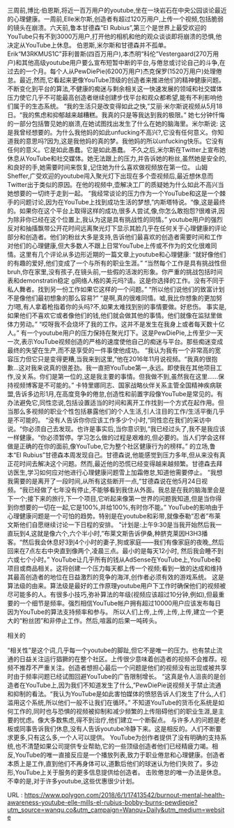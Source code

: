 三周前,博比·伯恩斯,将近一百万用户的youtube,坐在一块岩石在中央公园谈论最近的心理健康。一周前,Elle米尔斯,创造者有超过120万用户,上传一个视频,包括脆弱的镜头在崩溃。六天前,鲁本甘德森“El Rubius”,第三个是世界上最受欢迎的YouTube只有不到3000万用户,打开他的相机和他的观众谈谈即将崩溃的恐惧,他决定从YouTube上休息。 
 伯恩斯,米尔斯和甘德森并不孤单。Erik“M3RKMUS1C”菲利普斯(四百万用户),本杰明“科伦”Vestergaard(270万用户)和其他高级youtube用户要么宣布短暂中断的平台,与倦怠或讨论自己的斗争,在过去的一个月。每个人从PewDiePie(6200万用户)杰克保罗(1520万用户)处理倦怠。最近,然而,它看起来更像YouTube顶级的创造者来推进他们的精神健康问题。 
 不断变化到平台的算法,不健康的痴迷与剩余相关这一快速发展的领域和社交媒体压力使它几乎不可能最高创造者继续创建步伐平台和观众都希望,能有不利影响他们属于的生态系统。 
 “我的生活只是改变得如此之快,”艾丽·米尔斯说视频从5月18日。“我的焦虑和抑郁越来越糟糕。我真的只是等我达到我的极限。” 
 她七分钟忏悔的一部分包括瞥见她的崩溃,在她试图找出发生了什么在她的脑海里。米尔斯说: 
 这是我曾经想要的。为什么我他妈的如此unfucking不高兴?,它没有任何意义。你知道我的意思吗?因为,这是我他妈的真的梦。我他妈的所以unfucking快乐。它没有任何的意义。它是如此愚蠢。它是如此愚蠢。 
 不久之后,米尔斯在Twitter上宣布她休息从YouTube和社交媒体。她无法跟上的压力,并告诉她的粉丝,虽然她是安全的,和良好的手,她需要时间来恢复,记住她为什么喜欢做视频放在第一位。 
 山姆Sheffer,广受欢迎的youtube闯入聚光灯下出现在多个壶视频后,最近想休息而Twitter出于类似的原因。在他的视频中,壶解决工厂的质疑她为什么如此不高兴当她想要的一切终于走到一起。 
 “我经常谈论的压力作为一个YouTube和这是一个棘手的问题讨论,因为在YouTube上找到成功生活的梦想,”内斯塔特说。“像,这是最终的。如果你在这个平台上取得这样的成功,很多人尝试,像,你怎么敢抱怨?很难讲,因为除非你已经在这个位置上,我认为这是具有挑战性的同情。” 
 youtube用户的强烈反对和抽搐飘带公开花时间远离聚光灯下显示其脸几乎在任何关于心理健康的评论部分和创造者。他们的粉丝大多是支持,告诉他们最喜欢的创造者需要时间和工作对他们的心理健康,但大多数人不跟上日常YouTube上传或不作为的文化很难同情。这里有几个评论从多边形近期的一篇文章上youtube和心理健康: 
 “就好像他们的有趣的爱好,他们变成了一个与所有的职业生涯。” 
 “当然每个工作是具有挑战性但bruh,你在家里,没有孩子,在镜头前,一些假的活泼的形象。你严重的挑战包括时间表和demonstratin稳定 
 g网络人格的美元吗?请。这是你选择的工作。没有不同于私人舞者。找到另一份工作如果它这样的一个问题。” 
 “所以他们说他们的致富计划不是像他们最初想象的那么容易?” 
 “是啊,真的很难同情。嘘,我比你想象的更加努力!嗯,有人拿着枪指着你的头吗?不,如果太难找到别的事情要做。好悲伤。 
 事实是,如果他们不喜欢它或者像他们的钱,他们就会做其他的事情。他们就像在监狱里做体力劳动。” 
 “哎呀我不会烧坏了我的工作。这并不是发生在我身上或者每天数十亿人。” 
 有一个youtube用户的压力保持在聚光灯下。这是PewDiePie,上传至少一天一次,表示YouTube视频创造的严格的速度使他自己的痴迷与平台。那些痴迷变成最终的失望在生产,而不是享受的一件事使他成功。 
 “我认为我有一个非常高的宽容压力但它只是变得更糟,当我来到这里,”他在2016年11月说视频。“我真的很抱歉…这对我来说真的很差劲。我一直把YouTube第一,永远。即使我在其他项目工作,没关系。你们是第一位的,这是我主要的事情。但我做不到,虽然我在这里……保持视频博客是不可能的。” 
 卡特里娜同志、国家战略伙伴关系主管全国精神疾病联盟,告诉多边形1月,在高度竞争的倦怠,创造性和前置字段像YouTube是常见的。有办法避免它,同性恋说,包括设置适当的时间和离开工作找到一个方式在起作用。但当那么多视频的职业个性包括暴露他们的个人生活,引人注目的工作/生活平衡几乎是不可能的。 
 “没有人告诉你你应该工作多少个小时,“同性恋在我们的采访中说。“你必须自己去发现。也许是事实后,当你意识到,“我已经过头了,我不是我应该一样健康。“你必须暂停。学习怎么做的过程是艰难的,但必要的。当人们学会这样做是正确的在你的面前,像YouTube,它为整个社区健康行为的榜样。” 
 的立场,鲁本“El Rubius”甘德森本周发现自己。甘德森说,他能感觉到压力多年,但从来没有真正花时间去解决这个问题。然而,最近他的恐慌已经变得越来越频繁。甘德森去拜访医生,学习如何应对他进行心理健康问题雪上加霜倦怠,知道他需要停止。 
 “我想我需要的是离开了一段时间,从所有这些断开一点,“甘德森说在他5月24日视频。“我已经做了七年没有停止,不能够看到我住从外面。我总是在我的脑海里会是下一个;接下来的旅行,下一个项目,它听起来像第一世界的问题我知道,但是当你得到你想要的一切在一起,它是100%,并给100%,有时你不能。” 
 YouTube的影响由于心理健康问题是一个可怕的趋势。特别是在youtube和彩带,就像泰勒“忍者”布莱文斯他们自愿继续讨论一下日程的安排。 
 ”计划是:上午9:30是当我开始然后我一直玩到4,这就是像六个,六个半小时,”布莱文斯告诉伊桑,种脐克莱因H3H3播客。“然后我会休息好3到4个小时的妻子,狗或家庭——我们有像家庭的夜晚,,然后回来在7点左右中央直到像两个,凌晨三点。最小的是每天12小时, 
 然后我会睡不到六或七个小时。” 
 YouTube让几乎所有的钱从AdSense在YouTube上,YouTube和项目或商品相关。这将创建一个压力每天都上传一个视频;看到一致的达成和维持其最高创造者的地位在日益激烈的竞争的海洋,创作者必须有效的游戏系统。 
 这是算法级的由来。算法级是最好的工作原理youtube用户下工作时确保他们的视频被尽可能多的人。有很多小技巧,弥补算法的年级(视频应该超过10分钟,例如),但最重要的一个细节是频率。强烈相信YouTube帐户拥有超过10000用户应该发布每日因为YouTube的算法支持频率和参与。 
 所以人们上传,上传,上传,上传,建立一个更大的“粉丝团”和非停止工作。然后,喧嚣的后果一吨砖头。 
  
 相关的 
  
 “相关性”是这个词,几乎每一个youtube的脚趾,但它不是唯一的压力。也有禁止流通的日益关注运行猖獗的在整个社区。上传很少意味着创造者的视频不会推荐。视频不推荐不严重关注。创造者想担心最后一个问题是他们的视频没有出现或被共享时由于频率问题已经试图回避YouTube的广告限制增长。 
 “这真是令人沮丧的是创造者在YouTube上,因为我们不知道发生了什么,”PewDiePie说视频关于禁止流通和抑制的看法。“我认为YouTube是如此害怕媒体的愤怒告诉人们发生了什么,人们滥用这个系统,所以他们一般不让我们在循环。” 
 不知道YouTube的货币化系统是如何工作的,同时也与恐惧的视频被抑制和减少频繁的上传阻碍他们的职业生涯,是主要的忧虑。像大多数焦虑,得不到治疗,他们建立一个断裂点。 
 与许多人的问题是老板或同事告诉我们休息,没有人告诉youtube冷静下来。这是相反的。人们不断要求更多,只有这么多,一个人可以提供。 
 YouTube为创作者提供了没有明确的支持系统,也不清楚如果公司提供专业帮助,它的一些顶级创造者他们已经精疲力竭。相反,YouTube的唯一直接反应是一个播放列表,致力于职业倦怠和心理健康。创造者本质上是工作,直到他们不再身体可以,道歉后他们的球迷认为他们失败了。多边形,YouTube上关于服务的更多信息提供给创造者。 
 击败倦怠的唯一办法是休息。不幸的是,对于许多youtube,这些优惠很少计划。 
  
   
  URL : https://www.polygon.com/2018/6/1/17413542/burnout-mental-health-awareness-youtube-elle-mills-el-rubius-bobby-burns-pewdiepie?utm_source=wanqu.co&utm_campaign=Wanqu+Daily&utm_medium=website
